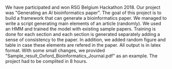 We have participated and won RSG Belgium Hackathon 2018. Our project  was "Generating an AI bioinformatics paper".
The goal of this project is to build a framework that can generate a bioinformatics paper.
We managed to write a script generating main elements of an article (randomly). We used an HMM and trained the model with existing sample 
papers. Training is done for each section and each section is generated separately adding a sense of consistency to the paper. In addition, we added random figure and table in case these elements are refered in the paper. All output is in latex format. With some small changes, we provided "Sample_result_Oxford_Bioinformatics_Journal.pdf" as an example.
The project had to be complited in 8 hours.

